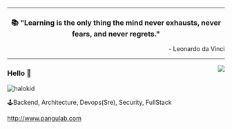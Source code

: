 
---

<h3 align="center">📚 "Learning is the only thing the mind never exhausts, never fears, and never regrets."</h3>
<p align="right">- Leonardo da Vinci</p>

---

<img align="right" src="https://github-readme-stats.vercel.app/api?username=halokid&show_icons=true&icon_color=805AD5&text_color=718096&bg_color=ffffff&hide_title=true" />

### Hello 👋
<p align="left"> <img src="https://komarev.com/ghpvc/?username=halokid" alt="halokid" /> </p> 

🕹Backend, Architecture, Devops(Sre), Security, FullStack

http://www.pangulab.com

<!--
### Languages and Tools:

<p align="left">
<img src="https://img.shields.io/badge/-go-000000?style=flat&logo=go" alt="golang" />
<img src="https://img.shields.io/badge/-rust-000000?style=flat&logo=rust"/>
<img src="https://img.shields.io/badge/-Python-000000?style=flat&logo=python" />
<img src="https://img.shields.io/badge/-java-000000?style=flat&logo=java"/>
<img src="https://img.shields.io/badge/-php-000000?style=flat&logo=php" alt="php" /> 
<img src="https://img.shields.io/badge/-shell-000000?style=flat&logo=shell"/>  
<img src="https://img.shields.io/badge/-docker-000000?style=flat&logo=docker"/>
<img src="https://img.shields.io/badge/-kubernetes-000000?style=flat&logo=kubernetes"/>
<img src="https://img.shields.io/badge/-flask-000000?style=flat&logo=flask"/>
<img src="https://img.shields.io/badge/-linux-000000?style=flat&logo=linux"/>
<img src="https://img.shields.io/badge/-mysql-000000?style=flat&logo=mysql"/>
<img src="https://img.shields.io/badge/-redis-000000?style=flat&logo=redis"/>
<img src="https://img.shields.io/badge/-jenkins-000000?style=flat&logo=jenkins"/>
<img src="https://img.shields.io/badge/-Git-000000?style=flat&logo=git"/>
<img src="https://img.shields.io/badge/-JavaScript-000000?style=flat&logo=JavaScript"/>
<img src="https://img.shields.io/badge/-React-000000?style=flat&logo=React" />
</p>
-->

<!--
**halokid/halokid** is a ✨ _special_ ✨ repository because its `README.md` (this file) appears on your GitHub profile.

Here are some ideas to get you started:

- 🔭 I’m currently working on ...
- 🌱 I’m currently learning ...
- 👯 I’m looking to collaborate on ...
- 🤔 I’m looking for help with ...
- 💬 Ask me about ...
- 📫 How to reach me: ...
- 😄 Pronouns: ...
- ⚡ Fun fact: ...
-->
